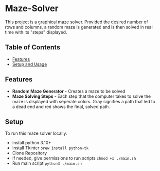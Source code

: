# Maze-Solver

This project is a graphical maze solver. Provided the desired number of rows and columns, a random maze is generated and is then solved in real time with its "steps" displayed.

## Table of Contents

- [Features](#features)
- [Setup and Usage](#setup)

## Features

- **Random Maze Generator** - Creates a maze to be solved
- **Maze Solving Steps** - Each step that the computer takes to solve the maze is displayed with seperate colors. Gray signifies a path that led to a dead end and red shows the final, solved path.

## Setup

To run this maze solver locally.

- Install python 3.10+
- Install Tkinter
  `brew install python-tk`
- Clone Repository
- If needed, give permissions to run scripts `chmod +x ./main.sh`
- Run main script `python3 ./main.sh`
